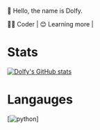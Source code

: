 👋 Hello, the name is Dolfy.

🧑‍💻 Coder | 😊 Learning more |

# Stats
[![Dolfy's GitHub stats](https://github-readme-stats.vercel.app/api?username=Penoziosmoon&show_icons=True&theme=radical)](https://github.com/penozious/github-readme-stats)

# Langauges
[![python](https://img.shields.io/badge/Python-FFD43B?style=for-the-badge&logo=python&logoColor=blue)]
